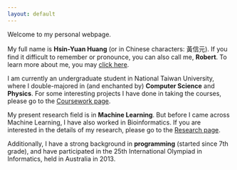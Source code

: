 ```yaml
---
layout: default
---
```


<div class="lead pretty-links">
  Welcome to my personal webpage.
  
  My full name is **Hsin-Yuan Huang** (or in Chinese characters: 黃信元). If you find it difficult to remember or pronounce, you can also call me, **Robert**. To learn more about me, you may [click here](about/).
  
  I am currently an undergraduate student in National Taiwan University, where I double-majored in (and enchanted by) **Computer Science** and **Physics**. For some interesting projects I have done in taking the courses, please go to the [Coursework page](course/).

  My present research field is in **Machine Learning**. But before I came across Machine Learning, I have also worked in Bioinformatics. If you are interested in the details of my research, please go to the [Research page](research/).

  Additionally, I have a strong background in **programming** (started since 7th grade), and have participated in the 25th International Olympiad in Informatics, held in Australia in 2013.
</div>
